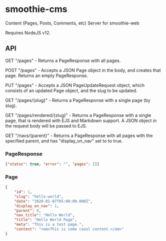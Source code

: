 # smoothie-cms

Content (Pages, Posts, Comments, etc) Server for smoothie-web

Requires NodeJS v12.


## API

GET "/pages" - Returns a PageResponse with all pages.

POST "/pages" - Accepts a JSON Page object in the body, and creates that page. Returns an empty PageResponse.

PUT "/pages" - Accepts a JSON PageUpdateRequest object, which consists of an updated Page object, and the slug to be updated.

GET "/pages/{slug}" - Returns a PageResponse with a single page (by slug).

GET "/pages/rendered/{slug}" - Returns a PageResponse with a single page, that is rendered with EJS and Markdown support. A JSON object in the request body will be passed to EJS.

GET "/navs/{parent}" - Returns a PageResponse with all pages with the specified parent, and has "display_on_nav" set to to true.

### PageResponse
```json
{"status": true, "error": "", "pages": []}
```
### Page
```json
{
    "id": 1,
    "slug": "hello-world",
    "date": "2020-01-07T05:00:00.000Z",
    "display_on_nav": 1,
    "parent": 0,
    "nav_title": "Hello World",
    "title": "Hello World Page",
    "meta": "This is a test page.",
    "content": "<em>This is some coool content.</em>"
}
```
